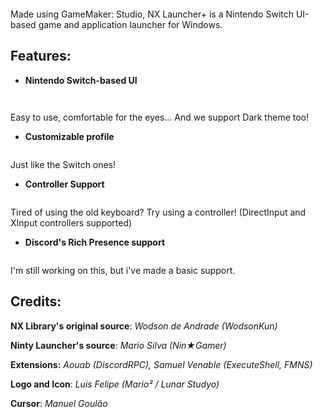 <div align="center">
    <p><img src="https://raw.githubusercontent.com/WodsonKun/NX-Launcher-Plus/master/assets/nxlauncher_logo.png" alt="" /></p>
</div>

Made using GameMaker: Studio, NX Launcher+ is a Nintendo Switch UI-based game and application launcher for Windows.

## Features:
- **Nintendo Switch-based UI**
<div align="center">
    <p><img src="https://raw.githubusercontent.com/WodsonKun/NX-Launcher-Plus/master/assets/nx_screenshot_light.png" alt="" /></p>
</div>
<div align="center">
    <p><img src="https://raw.githubusercontent.com/WodsonKun/NX-Launcher-Plus/master/assets/nx_screenshot_dark.png" alt="" /></p>
</div>
Easy to use, comfortable for the eyes... And we support Dark theme too!

- **Customizable profile**
<div align="center">
    <p><img src="https://raw.githubusercontent.com/WodsonKun/NX-Launcher-Plus/master/assets/nx_profile.png" alt="" /></p>
</div>
Just like the Switch ones!

- **Controller Support**
<div align="center">
    <p><img src="https://raw.githubusercontent.com/WodsonKun/NX-Launcher-Plus/master/assets/nx_controller.png" alt="" /></p>
</div>
Tired of using the old keyboard? Try using a controller! (DirectInput and XInput controllers supported)

- **Discord's Rich Presence support**
<div align="left">
    <p><img src="https://raw.githubusercontent.com/WodsonKun/NX-Launcher-Plus/master/assets/nx_rpc.png" alt="" /></p>
</div>
I'm still working on this, but i've made a basic support.

## Credits:

**NX Library's original source**:
*Wodson de Andrade (WodsonKun)*

**Ninty Launcher's source**:
*Mario Silva (Nin★Gamer)*

**Extensions:**
*Aouab (DiscordRPC), Samuel Venable (ExecuteShell, FMNS)*

**Logo and Icon**:
*Luis Felipe (Mario² / Lunar Studyo)*

**Cursor**:
*Manuel Goulão*
